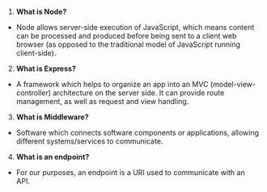 1. **What is Node?**
- Node allows server-side execution of JavaScript, which means content can be processed and produced before being sent to a client web browser (as opposed to the traditional model of JavaScript running client-side).

2. **What is Express?**
- A framework which helps to organize an app into an MVC (model-view-controller) architecture on the server side. It can provide route management, as well as request and view handling.

3. **What is Middleware?**
- Software which connects software components or applications, allowing different systems/services to communicate.

4. **What is an endpoint?**
- For our purposes, an endpoint is a URI used to communicate with an API.